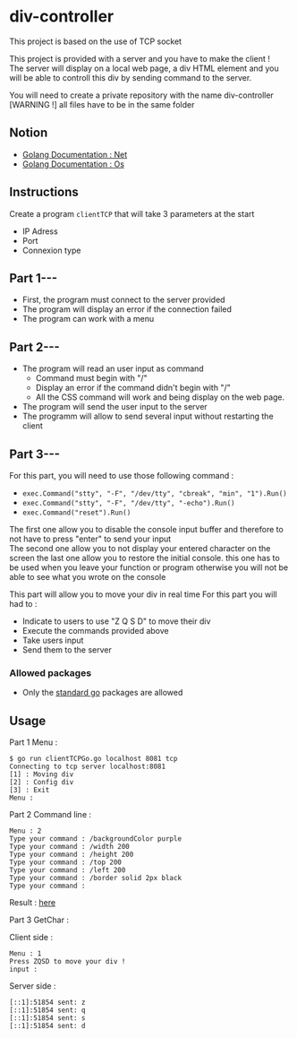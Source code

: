 # div-controller
This project is based on the use of TCP socket

This project is provided with a server and you have to make the client !  
The server will display on a local web page, a div HTML element and you will be able to controll this div by sending command to the server.

You will need to create a private repository with the name div-controller  
[WARNING !] all files have to be in the same folder

## Notion

* [Golang Documentation : Net](https://pkg.go.dev/net)
* [Golang Documentation : Os](https://pkg.go.dev/os)

## Instructions

Create a program `clientTCP` that will take 3 parameters at the start
* IP Adress
* Port
* Connexion type

## Part 1---
* First, the program must connect to the server provided
* The program will display an error if the connection failed
* The program can work with a menu

## Part 2---
* The program will read an user input as command
  * Command must begin with "/"
  * Display an error if the command didn't begin with "/"
  * All the CSS command will work and being display on the web page.
* The program will send the user input to the server
* The programm will allow to send several input without restarting the client

## Part 3---
For this part, you will need to use those following command :  
* `exec.Command("stty", "-F", "/dev/tty", "cbreak", "min", "1").Run()`
* `exec.Command("stty", "-F", "/dev/tty", "-echo").Run()`
* `exec.Command("reset").Run()`

The first one allow you to disable the console input buffer and therefore to not have to press "enter" to send your input  
The second one allow you to not display your entered character on the screen
the last one allow you to restore the initial console. this one has to be used when you leave your function or program otherwise you will not be able to see what you wrote on the console

This part will allow you to move your div in real time
For this part you will had to :
* Indicate to users to use "Z Q S D" to move their div
* Execute the commands provided above
* Take users input
* Send them to the server

### Allowed packages
* Only the [standard go](https://pkg.go.dev/std) packages are allowed

## Usage
Part 1 Menu :

    $ go run clientTCPGo.go localhost 8081 tcp
    Connecting to tcp server localhost:8081
    [1] : Moving div
    [2] : Config div
    [3] : Exit
    Menu :  

Part 2 Command line : 

    Menu : 2
    Type your command : /backgroundColor purple
    Type your command : /width 200
    Type your command : /height 200
    Type your command : /top 200
    Type your command : /left 200
    Type your command : /border solid 2px black
    Type your command :

Result : [here](https://i.imgur.com/ERBwGDW.png)

Part 3 GetChar : 

Client side :

    Menu : 1
    Press ZQSD to move your div !
    input :

Server side : 

    [::1]:51854 sent: z
    [::1]:51854 sent: q
    [::1]:51854 sent: s
    [::1]:51854 sent: d






    